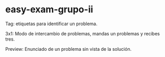 # easy-exam-grupo-ii

Tag: etiquetas para identificar un problema.

3x1: Modo de intercambio de problemas, mandas un problemas y recibes tres.

Preview: Enunciado de un problema sin vista de la solución.
